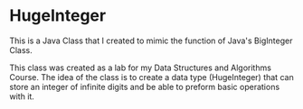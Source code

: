 # HugeInteger
This is a Java Class that I created to mimic the function of Java's BigInteger Class.

This class was created as a lab for my Data Structures and Algorithms Course. The idea of the class is to create a data type (HugeInteger) that can store an integer of infinite digits and be able to preform basic operations with it.
